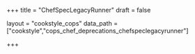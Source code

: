 +++
title = "ChefSpecLegacyRunner"
draft = false

layout = "cookstyle_cops"
data_path = ["cookstyle","cops_chef_deprecations_chefspeclegacyrunner"]

+++

<!-- The content of this page is automatically generated from the
cops_chef_deprecations_chefspeclegacyrunner.yml file in github.com/chef/cookstyle/blob/master/docs-chef-io/data/cookstyle/. -->

